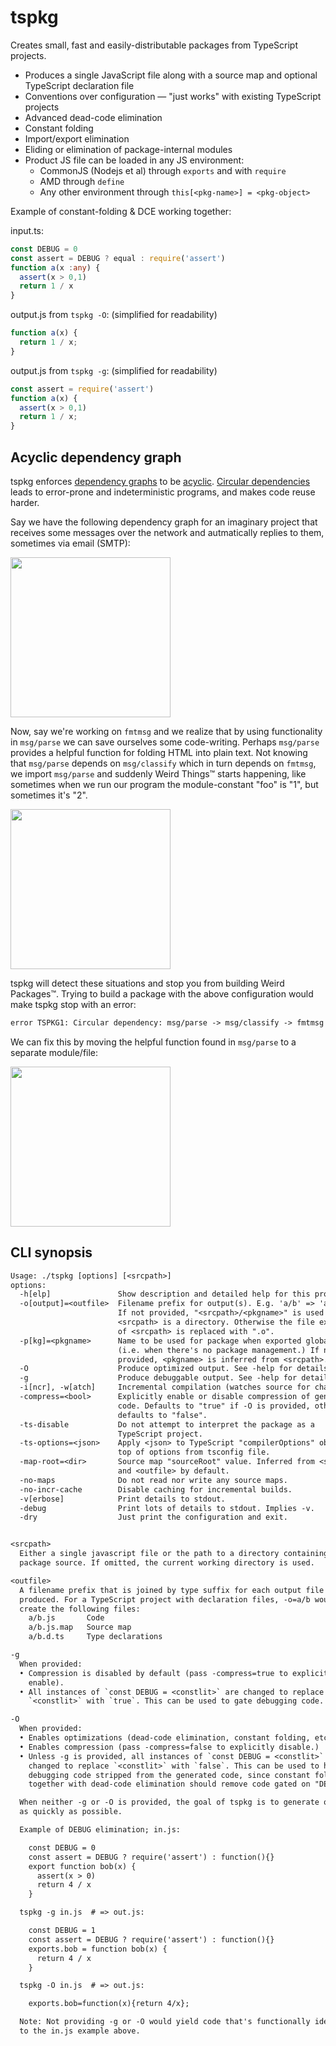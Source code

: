 # tspkg

Creates small, fast and easily-distributable packages from TypeScript projects.

- Produces a single JavaScript file along with a source map and optional TypeScript declaration file
- Conventions over configuration — "just works" with existing TypeScript projects
- Advanced dead-code elimination
- Constant folding
- Import/export elimination
- Eliding or elimination of package-internal modules
- Product JS file can be loaded in any JS environment:
  - CommonJS (Nodejs et al) through `exports` and with `require`
  - AMD through `define`
  - Any other environment through `this[<pkg-name>] = <pkg-object>`

Example of constant-folding & DCE working together:

input.ts:

```ts
const DEBUG = 0
const assert = DEBUG ? equal : require('assert')
function a(x :any) {
  assert(x > 0,1)
  return 1 / x
}
```

output.js from `tspkg -O`: (simplified for readability)

```js
function a(x) {
  return 1 / x;
}
```

output.js from `tspkg -g`: (simplified for readability)

```js
const assert = require('assert')
function a(x) {
  assert(x > 0,1)
  return 1 / x;
}
```

## Acyclic dependency graph

tspkg enforces [dependency graphs](https://en.wikipedia.org/wiki/Dependency_graph) to be [acyclic](https://en.wikipedia.org/wiki/Directed_acyclic_graph).
[Circular dependencies](https://en.wikipedia.org/wiki/Circular_dependency#Problems_of_circular_dependencies) leads to error-prone and indeterministic programs, and makes code reuse harder.

Say we have the following dependency graph for an imaginary project that receives
some messages over the network and autmatically replies to them, sometimes via email (SMTP):

<img src="https://cdn.rawgit.com/rsms/tspkg/master/misc/example1-acyclic.svg" width="256">

Now, say we're working on `fmtmsg` and we realize that by using functionality in `msg/parse` we can save ourselves some code-writing. Perhaps `msg/parse` provides a helpful function for folding HTML into plain text. Not knowing that `msg/parse` depends on `msg/classify` which in turn depends on `fmtmsg`, we import `msg/parse` and suddenly Weird Things™ starts happening, like sometimes when we run our program the module-constant "foo" is "1", but sometimes it's "2".

<img src="https://cdn.rawgit.com/rsms/tspkg/master/misc/example1-cyclic.svg" width="256">

tspkg will detect these situations and stop you from building Weird Packages™. Trying to build a package with the above configuration would make tspkg stop with an error:

```txt
error TSPKG1: Circular dependency: msg/parse -> msg/classify -> fmtmsg -> msg/parse
```

We can fix this by moving the helpful function found in `msg/parse` to a separate module/file:

<img src="https://cdn.rawgit.com/rsms/tspkg/master/misc/example1-acyclic2.svg" width="256">


## CLI synopsis

```txt
Usage: ./tspkg [options] [<srcpath>]
options:
  -h[elp]               Show description and detailed help for this program.
  -o[output]=<outfile>  Filename prefix for output(s). E.g. 'a/b' => 'a/b.js'.
                        If not provided, "<srcpath>/<pkgname>" is used when
                        <srcpath> is a directory. Otherwise the file extension
                        of <srcpath> is replaced with ".o".
  -p[kg]=<pkgname>      Name to be used for package when exported globally
                        (i.e. when there's no package management.) If not
                        provided, <pkgname> is inferred from <srcpath>.
  -O                    Produce optimized output. See -help for details.
  -g                    Produce debuggable output. See -help for details.
  -i[ncr], -w[atch]     Incremental compilation (watches source for changes).
  -compress=<bool>      Explicitly enable or disable compression of generated
                        code. Defaults to "true" if -O is provided, otherwise
                        defaults to "false".
  -ts-disable           Do not attempt to interpret the package as a
                        TypeScript project.
  -ts-options=<json>    Apply <json> to TypeScript "compilerOptions" object on
                        top of options from tsconfig file.
  -map-root=<dir>       Source map "sourceRoot" value. Inferred from <srcpath>
                        and <outfile> by default.
  -no-maps              Do not read nor write any source maps.
  -no-incr-cache        Disable caching for incremental builds.
  -v[erbose]            Print details to stdout.
  -debug                Print lots of details to stdout. Implies -v.
  -dry                  Just print the configuration and exit.


<srcpath>
  Either a single javascript file or the path to a directory containing
  package source. If omitted, the current working directory is used.

<outfile>
  A filename prefix that is joined by type suffix for each output file
  produced. For a TypeScript project with declaration files, -o=a/b would
  create the following files:
    a/b.js       Code
    a/b.js.map   Source map
    a/b.d.ts     Type declarations

-g
  When provided:
  • Compression is disabled by default (pass -compress=true to explicitly
    enable).
  • All instances of `const DEBUG = <constlit>` are changed to replace
    `<constlit>` with `true`. This can be used to gate debugging code.

-O
  When provided:
  • Enables optimizations (dead-code elimination, constant folding, etc.)
  • Enables compression (pass -compress=false to explicitly disable.)
  • Unless -g is provided, all instances of `const DEBUG = <constlit>` are
    changed to replace `<constlit>` with `false`. This can be used to have
    debugging code stripped from the generated code, since constant folding
    together with dead-code elimination should remove code gated on "DEBUG".

  When neither -g or -O is provided, the goal of tspkg is to generate output
  as quickly as possible.

  Example of DEBUG elimination; in.js:

    const DEBUG = 0
    const assert = DEBUG ? require('assert') : function(){}
    export function bob(x) {
      assert(x > 0)
      return 4 / x
    }

  tspkg -g in.js  # => out.js:

    const DEBUG = 1
    const assert = DEBUG ? require('assert') : function(){}
    exports.bob = function bob(x) {
      return 4 / x
    }

  tspkg -O in.js  # => out.js:

    exports.bob=function(x){return 4/x};

  Note: Not providing -g or -O would yield code that's functionally identical
  to the in.js example above.
```
